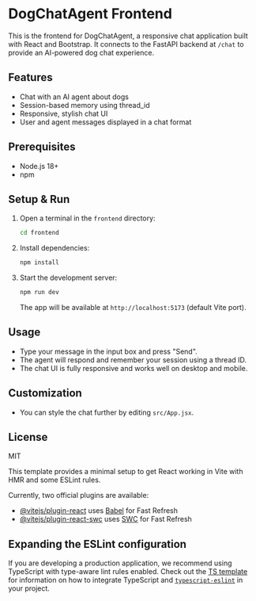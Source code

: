 
# DogChatAgent Frontend

This is the frontend for DogChatAgent, a responsive chat application built with React and Bootstrap. It connects to the FastAPI backend at `/chat` to provide an AI-powered dog chat experience.

## Features
- Chat with an AI agent about dogs
- Session-based memory using thread_id
- Responsive, stylish chat UI
- User and agent messages displayed in a chat format

## Prerequisites
- Node.js 18+
- npm

## Setup & Run
1. Open a terminal in the `frontend` directory:
	```sh
	cd frontend
	```
2. Install dependencies:
	```sh
	npm install
	```
3. Start the development server:
	```sh
	npm run dev
	```
	The app will be available at `http://localhost:5173` (default Vite port).

## Usage
- Type your message in the input box and press "Send".
- The agent will respond and remember your session using a thread ID.
- The chat UI is fully responsive and works well on desktop and mobile.

## Customization
- You can style the chat further by editing `src/App.jsx`.

## License
MIT

This template provides a minimal setup to get React working in Vite with HMR and some ESLint rules.

Currently, two official plugins are available:

- [@vitejs/plugin-react](https://github.com/vitejs/vite-plugin-react/blob/main/packages/plugin-react) uses [Babel](https://babeljs.io/) for Fast Refresh
- [@vitejs/plugin-react-swc](https://github.com/vitejs/vite-plugin-react/blob/main/packages/plugin-react-swc) uses [SWC](https://swc.rs/) for Fast Refresh

## Expanding the ESLint configuration

If you are developing a production application, we recommend using TypeScript with type-aware lint rules enabled. Check out the [TS template](https://github.com/vitejs/vite/tree/main/packages/create-vite/template-react-ts) for information on how to integrate TypeScript and [`typescript-eslint`](https://typescript-eslint.io) in your project.
